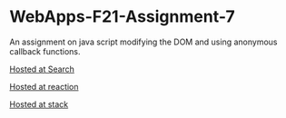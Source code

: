 # WebApps-F21-Assignment-7
An assignment on java script modifying the DOM and using anonymous callback functions.

[Hosted at Search](https://44-563-webapps-f21.github.io/webapps-f21-assignment-7-sumantharrabelli/search.html)

[Hosted at reaction](https://44-563-webapps-f21.github.io/webapps-f21-assignment-7-sumantharrabelli/reaction.html)

[Hosted at stack](https://44-563-webapps-f21.github.io/webapps-f21-assignment-7-sumantharrabelli/stack.html)
